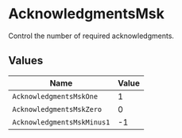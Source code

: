 # AcknowledgmentsMsk

Control the number of required acknowledgments.


## Values

| Name                       | Value                      |
| -------------------------- | -------------------------- |
| `AcknowledgmentsMskOne`    | 1                          |
| `AcknowledgmentsMskZero`   | 0                          |
| `AcknowledgmentsMskMinus1` | -1                         |